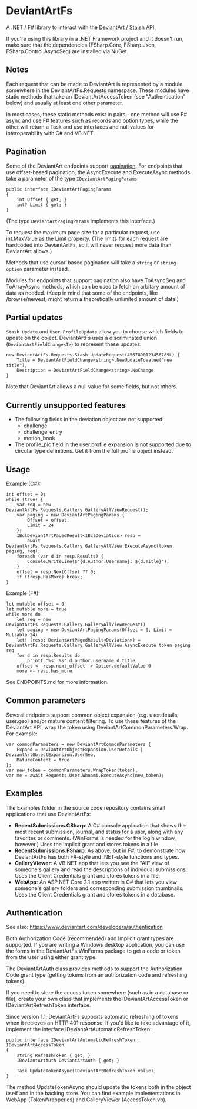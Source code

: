 # DeviantArtFs

A .NET / F# library to interact with the [DeviantArt / Sta.sh API.](https://www.deviantart.com/developers/http/v1/20160316)

If you're using this library in a .NET Framework project and it doesn't run, make sure that the dependencies (FSharp.Core, FSharp.Json, FSharp.Control.AsyncSeq) are installed via NuGet.

## Notes

Each request that can be made to DeviantArt is represented by a module
somewhere in the DeviantArtFs.Requests namespace. These modules have static
methods that take an IDeviantArtAccessToken (see "Authentication" below) and
usually at least one other parameter.

In most cases, these static methods exist in pairs - one method will use F#
async and use F# features such as records and option types, while the other
will return a Task<T> and use interfaces and null values for interoperability
with C# and VB.NET.

## Pagination

Some of the DeviantArt endpoints support [pagination](https://www.deviantart.com/developers/pagination).
For endpoints that use offset-based pagination, the AsyncExecute and
ExecuteAsync methods take a parameter of the type `IDeviantArtPagingParams`:

    public interface IDeviantArtPagingParams
    {
        int Offset { get; }
        int? Limit { get; }
    }

(The type `DeviantArtPagingParams` implements this interface.)

To request the maximum page size for a particular request, use int.MaxValue as
the Limit property. (The limits for each request are hardcoded into
DeviantArtFs, so it will never request more data than DeviantArt allows.)

Methods that use cursor-based pagination will take a `string` or
`string option` parameter instead.

Modules for endpoints that support pagination also have ToAsyncSeq and
ToArrayAsync methods, which can be used to fetch an arbitary amount of data as
needed. (Keep in mind that some of the endpoints, like /browse/newest, might
return a theoretically unlimited amount of data!)

## Partial updates

`Stash.Update` and `User.ProfileUpdate` allow you to choose which fields to
update on the object. DeviantArtFs uses a discriminated union
(`DeviantArtFieldChange<T>`) to represent these updates:

    new DeviantArtFs.Requests.Stash.UpdateRequest(4567890123456789L) {
        Title = DeviantArtFieldChange<string>.NewUpdateToValue("new title"),
        Description = DeviantArtFieldChange<string>.NoChange
    }

Note that DeviantArt allows a null value for some fields, but not others.

## Currently unsupported features

* The following fields in the deviation object are not supported:
  * challenge
  * challenge_entry
  * motion_book
* The profile_pic field in the user.profile expansion is not supported due to circular type definitions. Get it from the full profile object instead.

## Usage

Example (C#):

    int offset = 0;
    while (true) {
        var req = new DeviantArtFs.Requests.Gallery.GalleryAllViewRequest();
        var paging = new DeviantArtPagingParams {
            Offset = offset,
            Limit = 24
        };
        IBclDeviantArtPagedResult<IBclDeviation> resp =
            await DeviantArtFs.Requests.Gallery.GalleryAllView.ExecuteAsync(token, paging, req);
        foreach (var d in resp.Results) {
            Console.WriteLine($"{d.Author.Username}: ${d.Title}");
        }
        offset = resp.NextOffset ?? 0;
        if (!resp.HasMore) break;
    }

Example (F#):

    let mutable offset = 0
    let mutable more = true
    while more do
        let req = new DeviantArtFs.Requests.Gallery.GalleryAllViewRequest()
        let paging = new DeviantArtPagingParams(Offset = 0, Limit = Nullable 24)
        let! (resp: DeviantArtPagedResult<Deviation>) = DeviantArtFs.Requests.Gallery.GalleryAllView.AsyncExecute token paging req
        for d in resp.Results do
            printf "%s: %s" d.author.username d.title
        offset <- resp.next_offset |> Option.defaultValue 0
        more <- resp.has_more

See ENDPOINTS.md for more information.

## Common parameters

Several endpoints support common object expansion (e.g. user.details, user.geo) and/or mature content filtering.
To use these features of the DeviantArt API, wrap the token using DeviantArtCommonParameters.Wrap. For example:

    var commonParameters = new DeviantArtCommonParameters {
        Expand = DeviantArtObjectExpansion.UserDetails | DeviantArtObjectExpansion.UserGeo,
        MatureContent = true
    };
    var new_token = commonParameters.WrapToken(token);
    var me = await Requests.User.Whoami.ExecuteAsync(new_token);

## Examples

The Examples folder in the source code repository contains small applications
that use DeviantArtFs:

* **RecentSubmissions.CSharp**: A C# console application that shows the most
  recent submission, journal, and status for a user, along with any favorites
  or comments. (WinForms is needed for the login window, however.)
  Uses the Implicit grant and stores tokens in a file.
* **RecentSubmissions.FSharp**: As above, but in F#, to demonstrate how
  DeviantArtFs has both F#-style and .NET-style functions and types.
* **GalleryViewer**: A VB.NET app that lets you see the "All" view of
  someone's gallery and read the descriptions of individual submissions.
  Uses the Client Credentials grant and stores tokens in a file.
* **WebApp**: An ASP.NET Core 2.1 app written in C# that lets you view
  someone's gallery folders and corresponding submission thumbnails.
  Uses the Client Credentials grant and stores tokens in a database.

## Authentication

See also: https://www.deviantart.com/developers/authentication

Both Authorization Code (recommended) and Implicit grant types are supported.
If you are writing a Windows desktop application, you can use the forms in the DeviantArtFs.WinForms package to get a code or token from the user using either grant type.

The DeviantArtAuth class provides methods to support the Authorization Code grant type (getting tokens from an authorization code and refreshing tokens).

If you need to store the access token somewhere (such as in a database or file), create your own class that implements the IDeviantArtAccessToken or IDeviantArtRefreshToken interface.

Since version 1.1, DeviantArtFs supports automatic refreshing of tokens when it recieves an HTTP 401 response. If you'd like to take advantage of it, implement the interface IDeviantArtAutomaticRefreshToken:

    public interface IDeviantArtAutomaticRefreshToken : IDeviantArtAccessToken
    {
        string RefreshToken { get; }
        IDeviantArtAuth DeviantArtAuth { get; }

        Task UpdateTokenAsync(IDeviantArtRefreshToken value);
    }

The method UpdateTokenAsync should update the tokens both in the object itself and in the backing store.
You can find example implementations in WebApp (TokenWrapper.cs) and GalleryViewer (AccessToken.vb).
